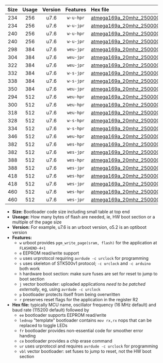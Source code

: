 |Size|Usage|Version|Features|Hex file|
|:-:|:-:|:-:|:-:|:--|
|234|256|u7.6|`w-u-hpr`|[atmega169a_20mhz_250000bps_ur.hex](https://raw.githubusercontent.com/stefanrueger/urboot/main//atmega169a_20mhz_250000bps_ur.hex)|
|234|256|u7.6|`w-u-jpr`|[atmega169a_20mhz_250000bps_ur_vbl.hex](https://raw.githubusercontent.com/stefanrueger/urboot/main//atmega169a_20mhz_250000bps_ur_vbl.hex)|
|240|256|u7.6|`w-u-hpr`|[atmega169a_20mhz_250000bps_lednop_ur.hex](https://raw.githubusercontent.com/stefanrueger/urboot/main//atmega169a_20mhz_250000bps_lednop_ur.hex)|
|240|256|u7.6|`w-u-jpr`|[atmega169a_20mhz_250000bps_lednop_ur_vbl.hex](https://raw.githubusercontent.com/stefanrueger/urboot/main//atmega169a_20mhz_250000bps_lednop_ur_vbl.hex)|
|298|384|u7.6|`weu-jpr`|[atmega169a_20mhz_250000bps_ee_ur_vbl.hex](https://raw.githubusercontent.com/stefanrueger/urboot/main//atmega169a_20mhz_250000bps_ee_ur_vbl.hex)|
|304|384|u7.6|`weu-jpr`|[atmega169a_20mhz_250000bps_ee_lednop_ur_vbl.hex](https://raw.githubusercontent.com/stefanrueger/urboot/main//atmega169a_20mhz_250000bps_ee_lednop_ur_vbl.hex)|
|322|384|u7.6|`weu-jpr`|[atmega169a_20mhz_250000bps_ee_lednop_fr_ur_vbl.hex](https://raw.githubusercontent.com/stefanrueger/urboot/main//atmega169a_20mhz_250000bps_ee_lednop_fr_ur_vbl.hex)|
|332|384|u7.6|`w-s-jpr`|[atmega169a_20mhz_250000bps_vbl.hex](https://raw.githubusercontent.com/stefanrueger/urboot/main//atmega169a_20mhz_250000bps_vbl.hex)|
|338|384|u7.6|`w-s-jpr`|[atmega169a_20mhz_250000bps_lednop_vbl.hex](https://raw.githubusercontent.com/stefanrueger/urboot/main//atmega169a_20mhz_250000bps_lednop_vbl.hex)|
|350|384|u7.6|`weu-jpr`|[atmega169a_20mhz_250000bps_ee_lednop_fr_ce_ur_vbl.hex](https://raw.githubusercontent.com/stefanrueger/urboot/main//atmega169a_20mhz_250000bps_ee_lednop_fr_ce_ur_vbl.hex)|
|294|512|u7.6|`weu-hpr`|[atmega169a_20mhz_250000bps_ee_ur.hex](https://raw.githubusercontent.com/stefanrueger/urboot/main//atmega169a_20mhz_250000bps_ee_ur.hex)|
|300|512|u7.6|`weu-hpr`|[atmega169a_20mhz_250000bps_ee_lednop_ur.hex](https://raw.githubusercontent.com/stefanrueger/urboot/main//atmega169a_20mhz_250000bps_ee_lednop_ur.hex)|
|318|512|u7.6|`weu-hpr`|[atmega169a_20mhz_250000bps_ee_lednop_fr_ur.hex](https://raw.githubusercontent.com/stefanrueger/urboot/main//atmega169a_20mhz_250000bps_ee_lednop_fr_ur.hex)|
|328|512|u7.6|`w-s-hpr`|[atmega169a_20mhz_250000bps.hex](https://raw.githubusercontent.com/stefanrueger/urboot/main//atmega169a_20mhz_250000bps.hex)|
|334|512|u7.6|`w-s-hpr`|[atmega169a_20mhz_250000bps_lednop.hex](https://raw.githubusercontent.com/stefanrueger/urboot/main//atmega169a_20mhz_250000bps_lednop.hex)|
|346|512|u7.6|`weu-hpr`|[atmega169a_20mhz_250000bps_ee_lednop_fr_ce_ur.hex](https://raw.githubusercontent.com/stefanrueger/urboot/main//atmega169a_20mhz_250000bps_ee_lednop_fr_ce_ur.hex)|
|382|512|u7.6|`wes-hpr`|[atmega169a_20mhz_250000bps_ee.hex](https://raw.githubusercontent.com/stefanrueger/urboot/main//atmega169a_20mhz_250000bps_ee.hex)|
|382|512|u7.6|`wes-jpr`|[atmega169a_20mhz_250000bps_ee_vbl.hex](https://raw.githubusercontent.com/stefanrueger/urboot/main//atmega169a_20mhz_250000bps_ee_vbl.hex)|
|388|512|u7.6|`wes-hpr`|[atmega169a_20mhz_250000bps_ee_lednop.hex](https://raw.githubusercontent.com/stefanrueger/urboot/main//atmega169a_20mhz_250000bps_ee_lednop.hex)|
|388|512|u7.6|`wes-jpr`|[atmega169a_20mhz_250000bps_ee_lednop_vbl.hex](https://raw.githubusercontent.com/stefanrueger/urboot/main//atmega169a_20mhz_250000bps_ee_lednop_vbl.hex)|
|418|512|u7.6|`wes-hpr`|[atmega169a_20mhz_250000bps_ee_lednop_fr.hex](https://raw.githubusercontent.com/stefanrueger/urboot/main//atmega169a_20mhz_250000bps_ee_lednop_fr.hex)|
|418|512|u7.6|`wes-jpr`|[atmega169a_20mhz_250000bps_ee_lednop_fr_vbl.hex](https://raw.githubusercontent.com/stefanrueger/urboot/main//atmega169a_20mhz_250000bps_ee_lednop_fr_vbl.hex)|
|460|512|u7.6|`wes-hpr`|[atmega169a_20mhz_250000bps_ee_lednop_fr_ce.hex](https://raw.githubusercontent.com/stefanrueger/urboot/main//atmega169a_20mhz_250000bps_ee_lednop_fr_ce.hex)|
|460|512|u7.6|`wes-jpr`|[atmega169a_20mhz_250000bps_ee_lednop_fr_ce_vbl.hex](https://raw.githubusercontent.com/stefanrueger/urboot/main//atmega169a_20mhz_250000bps_ee_lednop_fr_ce_vbl.hex)|

- **Size:** Bootloader code size including small table at top end
- **Useage:** How many bytes of flash are needed, ie, HW boot section or a multiple of the page size
- **Version:** For example, u7.6 is an urboot version, o5.2 is an optiboot version
- **Features:**
  + `w` urboot provides `pgm_write_page(sram, flash)` for the application at `FLASHEND-4+1`
  + `e` EEPROM read/write support
  + `u` uses urprotocol requiring `avrdude -c urclock` for programming
  + `s` uses skeleton of STK500v1 protocol; `-c urclock` and `-c arduino` both work
  + `h` hardware boot section: make sure fuses are set for reset to jump to boot section
  + `j` vector bootloader: uploaded applications *need to be patched externally*, eg, using `avrdude -c urclock`
  + `p` bootloader protects itself from being overwritten
  + `r` preserves reset flags for the application in the register R2
- **Hex file:** typically MCU name, oscillator frequency (16 MHz default) and baud rate (115200 default) followed by
  + `ee` bootloader supports EEPROM read/write
  + `lednop` "template" bootloader contains `mov rx,rx` nops that can be replaced to toggle LEDs
  + `fr` bootloader provides non-essential code for smoother error handing
  + `ce` bootloader provides a chip erase command
  + `ur` uses urprotocol and requires `avrdude -c urclock` for programming
  + `vbl` vector bootloader: set fuses to jump to reset, not the HW boot section

